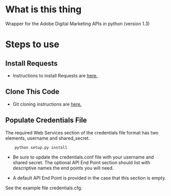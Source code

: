 What is this thing
======
Wrapper for the Adobe Digital Marketing APIs in python (version 1.3)

Steps to use
======

Install Requests
------
* Instructions to install Requests are [here.](http://www.python-requests.org/en/latest/user/install/)

Clone This Code
------
* Git cloning instructions are [here.](http://git-scm.com/book/en/Git-Basics-Getting-a-Git-Repository#Cloning-an-Existing-Repository)

Populate Credentials File
------
The required Web Services section of the credentials file format has two elements, username and shared_secret.

```
    python setup.py install
```
* Be sure to update the credentials.conf file with your username and shared secret.
The optional API End Point section should list with descriptive names the end points you will need.

* A default API End Point is provided in the case that this section is empty.

See the example file credentials.cfg.
